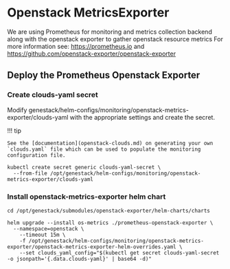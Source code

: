 # Openstack MetricsExporter

We are using Prometheus for monitoring and metrics collection backend along with the openstack exporter to gather openstack resource metrics
For more information see: https://prometheus.io and https://github.com/openstack-exporter/openstack-exporter

## Deploy the Prometheus Openstack Exporter

### Create clouds-yaml secret

Modify genestack/helm-configs/monitoring/openstack-metrics-exporter/clouds-yaml with the appropriate settings and create the secret.

!!! tip

    See the [documentation](openstack-clouds.md) on generating your own `clouds.yaml` file which can be used to populate the monitoring configuration file.

``` shell
kubectl create secret generic clouds-yaml-secret \
  --from-file /opt/genestack/helm-configs/monitoring/openstack-metrics-exporter/clouds-yaml
```

### Install openstack-metrics-exporter helm chart

``` shell
cd /opt/genestack/submodules/openstack-exporter/helm-charts/charts

helm upgrade --install os-metrics ./prometheus-openstack-exporter \
  --namespace=openstack \
    --timeout 15m \
    -f /opt/genestack/helm-configs/monitoring/openstack-metrics-exporter/openstack-metrics-exporter-helm-overrides.yaml \
    --set clouds_yaml_config="$(kubectl get secret clouds-yaml-secret -o jsonpath='{.data.clouds-yaml}' | base64 -d)"
```
